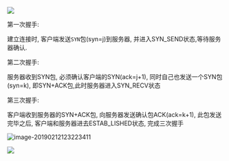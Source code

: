 ![](http://ww1.sinaimg.cn/large/006tNc79ly1g3uwg10u3cj31850u0du9.jpg)

第一次握手:

建立连接时, 客户端发送`SYN`包(syn=j)到服务器, 并进入SYN_SEND状态,等待服务器确认.

第二次握手:

服务器收到SYN包, 必须确认客户端的SYN(ack=j+1), 同时自己也发送一个SYN包(syn=k), 即SYN+ACK包,此时服务器进入SYN_RECV状态

第三次握手:

客户端收到服务器的SYN+ACK包, 向服务器发送确认包ACK(ack=k+1), 此包发送完毕之后, 客户端和服务器进去ESTAB_LISHED状态, 完成三次握手

![image-20190212123223411](https://ws1.sinaimg.cn/large/006tNc79ly1g03j60ugzbj30j20n447i.jpg)

![](https://ws4.sinaimg.cn/large/006tNc79ly1g03jllsrrmj30kk024aa1.jpg)







